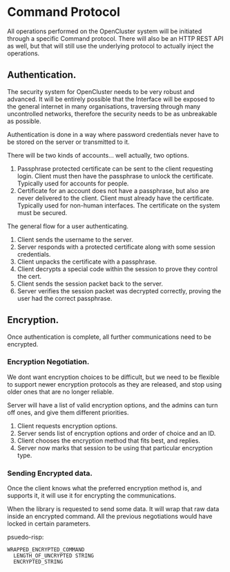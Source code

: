 # Command Protocol

All operations performed on the OpenCluster system will be initiated through a specific Command protocol.
There will also be an HTTP REST API as well, but that will still use the underlying protocol to actually inject the operations.

## Authentication.

The security system for OpenCluster needs to be very robust and advanced.  It will be entirely possible that the Interface will be exposed to the general internet in many organisations, traversing through many uncontrolled networks, therefore the security needs to be as unbreakable as possible.

Authentication is done in a way where password credentials never have to be stored on the server or transmitted to it.

There will be two kinds of accounts... well actually, two options.

1. Passphrase protected certificate can be sent to the client requesting login.  Client must then have the passphrase to unlock the certificate.  Typically used for accounts for people.
2. Certificate for an account does not have a passphrase, but also are never delivered to the client.  Client must already have the certificate.  Typically used for non-human interfaces.  The certificate on the system must be secured.

The general flow for a user authenticating.
1. Client sends the username to the server.
2. Server responds with a protected certificate along with some session credentials.
3. Client unpacks the certificate with a passphrase.
4. Client decrypts a special code within the session to prove they control the cert.
5. Client sends the session packet back to the server.
6. Server verifies the session packet was decrypted correctly, proving the user had the correct passphrase.

## Encryption.

Once authentication is complete, all further communications need to be encrypted.

### Encryption Negotiation.

We dont want encryption choices to be difficult, but we need to be flexible to support newer encryption protocols as they are released, and stop using older ones that are no longer reliable.

Server will have a list of valid encryption options, and the admins can turn off ones, and give them different priorities. 

1. Client requests encryption options.
2. Server sends list of encryption options and order of choice and an ID.
3. Client chooses the encryption method that fits best, and replies.
4. Server now marks that session to be using that particular encryption type.


### Sending Encrypted data.

Once the client knows what the preferred encryption method is, and supports it, it will use it for encrypting the communications.

When the library is requested to send some data.  It will wrap that raw data inside an encrypted command.  All the previous negotiations would have locked in certain parameters.

psuedo-risp:
```
WRAPPED_ENCRYPTED_COMMAND
  LENGTH_OF_UNCRYPTED STRING
  ENCRYPTED_STRING
```


